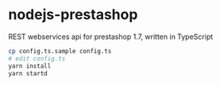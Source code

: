 # nodejs-prestashop
REST webservices api for prestashop 1.7, written in TypeScript

```bash
cp config.ts.sample config.ts
# edit config.ts
yarn install
yarn startd
```